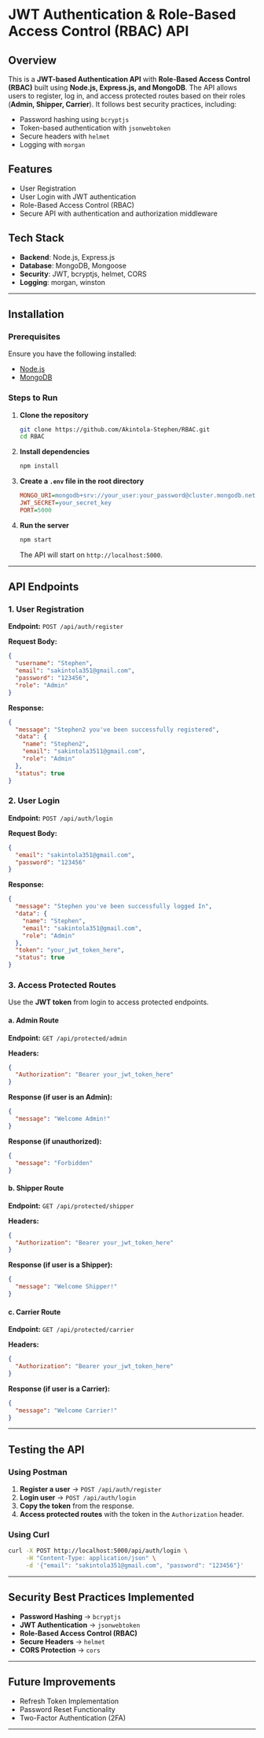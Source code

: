 # JWT Authentication & Role-Based Access Control (RBAC) API

## Overview
This is a **JWT-based Authentication API** with **Role-Based Access Control (RBAC)** built using **Node.js, Express.js, and MongoDB**. The API allows users to register, log in, and access protected routes based on their roles (**Admin, Shipper, Carrier**). It follows best security practices, including:
- Password hashing using `bcryptjs`
- Token-based authentication with `jsonwebtoken`
- Secure headers with `helmet`
- Logging with `morgan`

## Features
- User Registration
- User Login with JWT authentication
- Role-Based Access Control (RBAC)
- Secure API with authentication and authorization middleware

## Tech Stack
- **Backend**: Node.js, Express.js
- **Database**: MongoDB, Mongoose
- **Security**: JWT, bcryptjs, helmet, CORS
- **Logging**: morgan, winston

---

## Installation

### Prerequisites
Ensure you have the following installed:
- [Node.js](https://nodejs.org/)
- [MongoDB](https://www.mongodb.com/)

### Steps to Run
1. **Clone the repository**
   ```sh
   git clone https://github.com/Akintola-Stephen/RBAC.git
   cd RBAC
   ```
2. **Install dependencies**
   ```sh
   npm install
   ```
3. **Create a `.env` file in the root directory**
   ```ini
   MONGO_URI=mongodb+srv://your_user:your_password@cluster.mongodb.net/auth_rbac
   JWT_SECRET=your_secret_key
   PORT=5000
   ```
4. **Run the server**
   ```sh
   npm start
   ```
   The API will start on `http://localhost:5000`.

---

## API Endpoints

### 1. User Registration
**Endpoint:** `POST /api/auth/register`

**Request Body:**
```json
{
  "username": "Stephen",
  "email": "sakintola351@gmail.com",
  "password": "123456",
  "role": "Admin"
}
```

**Response:**
```json
{
  "message": "Stephen2 you've been successfully registered",
  "data": {
    "name": "Stephen2",
    "email": "sakintola3511@gmail.com",
    "role": "Admin"
  },
  "status": true
}
```

### 2. User Login
**Endpoint:** `POST /api/auth/login`

**Request Body:**
```json
{
  "email": "sakintola351@gmail.com",
  "password": "123456"
}
```

**Response:**
```json
{
  "message": "Stephen you've been successfully logged In",
  "data": {
    "name": "Stephen",
    "email": "sakintola351@gmail.com",
    "role": "Admin"
  },
  "token": "your_jwt_token_here",
  "status": true
}
```

### 3. Access Protected Routes
Use the **JWT token** from login to access protected endpoints.

#### a. Admin Route
**Endpoint:** `GET /api/protected/admin`

**Headers:**
```json
{
  "Authorization": "Bearer your_jwt_token_here"
}
```

**Response (if user is an Admin):**
```json
{
  "message": "Welcome Admin!"
}
```

**Response (if unauthorized):**
```json
{
  "message": "Forbidden"
}
```

#### b. Shipper Route
**Endpoint:** `GET /api/protected/shipper`

**Headers:**
```json
{
  "Authorization": "Bearer your_jwt_token_here"
}
```

**Response (if user is a Shipper):**
```json
{
  "message": "Welcome Shipper!"
}
```

#### c. Carrier Route
**Endpoint:** `GET /api/protected/carrier`

**Headers:**
```json
{
  "Authorization": "Bearer your_jwt_token_here"
}
```

**Response (if user is a Carrier):**
```json
{
  "message": "Welcome Carrier!"
}
```

---

## Testing the API
### Using Postman
1. **Register a user** → `POST /api/auth/register`
2. **Login user** → `POST /api/auth/login`
3. **Copy the token** from the response.
4. **Access protected routes** with the token in the `Authorization` header.

### Using Curl
```sh
curl -X POST http://localhost:5000/api/auth/login \
     -H "Content-Type: application/json" \
     -d '{"email": "sakintola351@gmail.com", "password": "123456"}'
```

---

## Security Best Practices Implemented
- **Password Hashing** → `bcryptjs`
- **JWT Authentication** → `jsonwebtoken`
- **Role-Based Access Control (RBAC)**
- **Secure Headers** → `helmet`
- **CORS Protection** → `cors`

---

## Future Improvements
- Refresh Token Implementation
- Password Reset Functionality
- Two-Factor Authentication (2FA)

---


